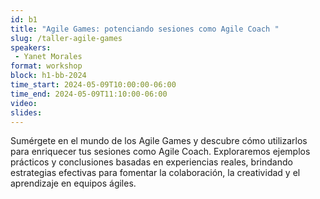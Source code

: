 ```yaml
---
id: b1
title: "Agile Games: potenciando sesiones como Agile Coach "
slug: /taller-agile-games
speakers:
 - Yanet Morales
format: workshop
block: h1-bb-2024
time_start: 2024-05-09T10:00:00-06:00
time_end: 2024-05-09T11:10:00-06:00
video:
slides:
---
```


Sumérgete en el mundo de los Agile Games y descubre cómo utilizarlos para enriquecer tus sesiones como Agile Coach. Exploraremos ejemplos prácticos y conclusiones basadas en experiencias reales, brindando estrategias efectivas para fomentar la colaboración, la creatividad y el aprendizaje en equipos ágiles.
